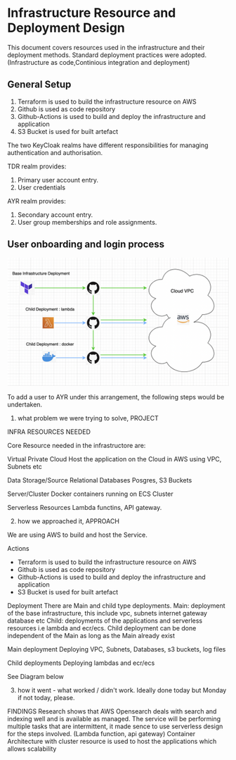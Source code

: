 # Infrastructure Resource and Deployment Design

This document covers resources used in the infrastructure and their deployment methods. Standard deployment practices were adopted. (Infrastructure as code,Continious integration and deployment)

## General Setup

1. Terraform is used to build the infrastructure resource on AWS
2. Github is used as code repository
3. Github-Actions is used to build and deploy the infrastructure and application
4. S3 Bucket is used for built artefact 

The two KeyCloak realms have different responsibilities for managing authentication and authorisation.

TDR realm provides:
1. Primary user account entry.
2. User credentials

AYR realm provides:
1. Secondary account entry.
2. User group memberships and role assignments.

## User onboarding and login process

![Infrastructure and deployment](images/deployment-diagram.png)

To add a user to AYR under this arrangement, the following steps would be undertaken.





1) what problem we were trying to solve, 
PROJECT

INFRA RESOURCES NEEDED

Core Resource needed in the infrastructore are:

Virtual Private Cloud
Host the application on the Cloud in AWS using VPC, Subnets etc

Data Storage/Source
Relational Databases Posgres, S3 Buckets

Server/Cluster
Docker containers running on ECS Cluster

Serverless Resources
Lambda functins, API gateway.


2) how we approached it, 
APPROACH

We are using AWS to build and host the Service.

Actions
- Terraform is used to build the infrastructure resource on AWS
- Github is used as code repository
- Github-Actions is used to build and deploy the infrastructure and application
- S3 Bucket is used for built artefact 

Deployment
There are Main and child type deployments. 
Main: deployment of the base infrastructure, this include vpc, subnets internet gateway database etc
Child: deployments of the applications and serverless resources i.e lambda and ecr/ecs. 
Child deployment can be done independent of the Main as long as the Main already exist

Main deployment
Deploying VPC, Subnets, Databases, s3 buckets, log files

Child deployments
Deploying lambdas and ecr/ecs


See Diagram below



3) how it went - what worked / didn't work. Ideally done today but Monday if not today, please.

FINDINGS 
Research shows that AWS Opensearch deals with search and indexing well and is available as managed.
The service will be performing multiple tasks that are intermittent, it made sence to use serverless design for the steps involved. (Lambda function, api gateway)
Container Architecture with cluster resource is used to host the applications which allows scalability
